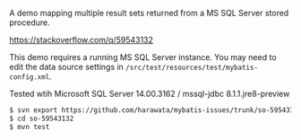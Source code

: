 A demo mapping multiple result sets returned from a MS SQL Server stored procedure.

https://stackoverflow.com/q/59543132

This demo requires a running MS SQL Server instance.
You may need to edit the data source settings in `/src/test/resources/test/mybatis-config.xml`.

Tested wtih Microsoft SQL Server 14.00.3162 / mssql-jdbc 8.1.1.jre8-preview

```sh
$ svn export https://github.com/harawata/mybatis-issues/trunk/so-59543132
$ cd so-59543132
$ mvn test
```
